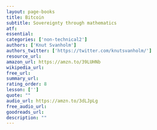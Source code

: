 ```yaml
---
layout: page-books
title: Bitcoin
subtitle: Sovereignty through mathematics
atf: 
essential: 
categories: ['non-technical2']
authors: ['Knut Svanholm']
authors_twitter: ['https://twitter.com/knutsvanholm/']
resource_url: 
amazon_url: https://amzn.to/39LUHNb
wikipedia_url: 
free_url: 
summary_url: 
rating_order: 8
lesson: ['']
quote: ""
audio_url: https://amzn.to/3dLJpLg
free_audio_url: 
goodreads_url: 
description: ""
---
```


